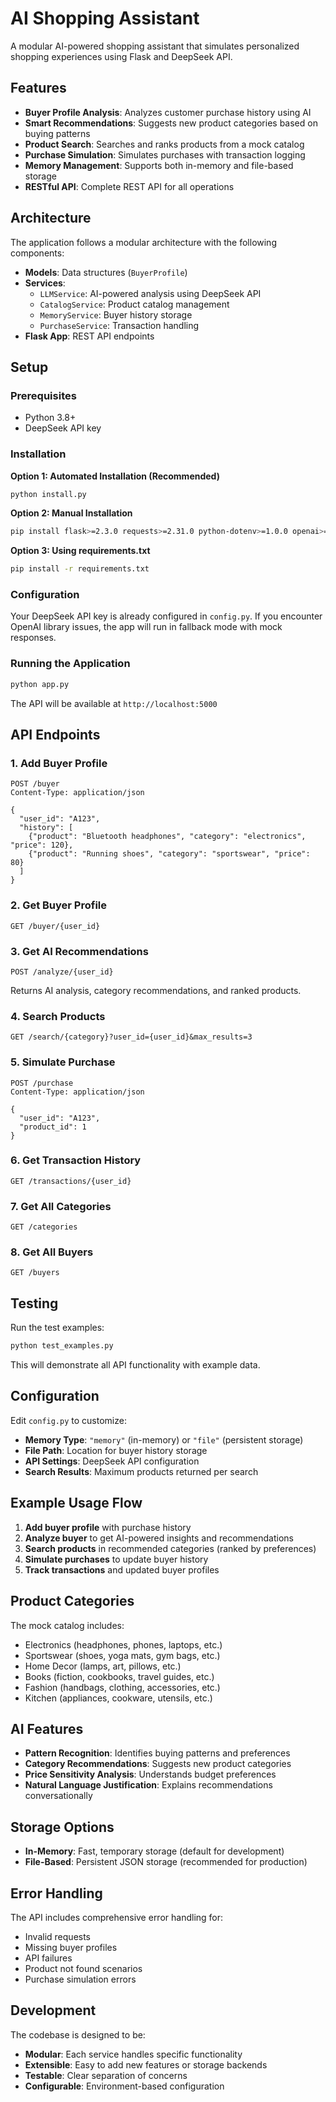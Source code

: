 # AI Shopping Assistant

A modular AI-powered shopping assistant that simulates personalized shopping experiences using Flask and DeepSeek API.

## Features

- **Buyer Profile Analysis**: Analyzes customer purchase history using AI
- **Smart Recommendations**: Suggests new product categories based on buying patterns  
- **Product Search**: Searches and ranks products from a mock catalog
- **Purchase Simulation**: Simulates purchases with transaction logging
- **Memory Management**: Supports both in-memory and file-based storage
- **RESTful API**: Complete REST API for all operations

## Architecture

The application follows a modular architecture with the following components:

- **Models**: Data structures (`BuyerProfile`)
- **Services**: 
  - `LLMService`: AI-powered analysis using DeepSeek API
  - `CatalogService`: Product catalog management
  - `MemoryService`: Buyer history storage
  - `PurchaseService`: Transaction handling
- **Flask App**: REST API endpoints

## Setup

### Prerequisites

- Python 3.8+
- DeepSeek API key

### Installation

**Option 1: Automated Installation (Recommended)**
```bash
python install.py
```

**Option 2: Manual Installation**
```bash
pip install flask>=2.3.0 requests>=2.31.0 python-dotenv>=1.0.0 openai>=1.12.0
```

**Option 3: Using requirements.txt**
```bash
pip install -r requirements.txt
```

### Configuration
Your DeepSeek API key is already configured in `config.py`. If you encounter OpenAI library issues, the app will run in fallback mode with mock responses.

### Running the Application
```bash
python app.py
```

The API will be available at `http://localhost:5000`

## API Endpoints

### 1. Add Buyer Profile
```http
POST /buyer
Content-Type: application/json

{
  "user_id": "A123",
  "history": [
    {"product": "Bluetooth headphones", "category": "electronics", "price": 120},
    {"product": "Running shoes", "category": "sportswear", "price": 80}
  ]
}
```

### 2. Get Buyer Profile
```http
GET /buyer/{user_id}
```

### 3. Get AI Recommendations
```http
POST /analyze/{user_id}
```
Returns AI analysis, category recommendations, and ranked products.

### 4. Search Products
```http
GET /search/{category}?user_id={user_id}&max_results=3
```

### 5. Simulate Purchase
```http
POST /purchase
Content-Type: application/json

{
  "user_id": "A123",
  "product_id": 1
}
```

### 6. Get Transaction History
```http
GET /transactions/{user_id}
```

### 7. Get All Categories
```http
GET /categories
```

### 8. Get All Buyers
```http
GET /buyers
```

## Testing

Run the test examples:
```bash
python test_examples.py
```

This will demonstrate all API functionality with example data.

## Configuration

Edit `config.py` to customize:

- **Memory Type**: `"memory"` (in-memory) or `"file"` (persistent storage)
- **File Path**: Location for buyer history storage
- **API Settings**: DeepSeek API configuration
- **Search Results**: Maximum products returned per search

## Example Usage Flow

1. **Add buyer profile** with purchase history
2. **Analyze buyer** to get AI-powered insights and recommendations
3. **Search products** in recommended categories (ranked by preferences)
4. **Simulate purchases** to update buyer history
5. **Track transactions** and updated buyer profiles

## Product Categories

The mock catalog includes:
- Electronics (headphones, phones, laptops, etc.)
- Sportswear (shoes, yoga mats, gym bags, etc.)
- Home Decor (lamps, art, pillows, etc.)
- Books (fiction, cookbooks, travel guides, etc.)
- Fashion (handbags, clothing, accessories, etc.)
- Kitchen (appliances, cookware, utensils, etc.)

## AI Features

- **Pattern Recognition**: Identifies buying patterns and preferences
- **Category Recommendations**: Suggests new product categories
- **Price Sensitivity Analysis**: Understands budget preferences
- **Natural Language Justification**: Explains recommendations conversationally

## Storage Options

- **In-Memory**: Fast, temporary storage (default for development)
- **File-Based**: Persistent JSON storage (recommended for production)

## Error Handling

The API includes comprehensive error handling for:
- Invalid requests
- Missing buyer profiles
- API failures
- Product not found scenarios
- Purchase simulation errors

## Development

The codebase is designed to be:
- **Modular**: Each service handles specific functionality
- **Extensible**: Easy to add new features or storage backends
- **Testable**: Clear separation of concerns
- **Configurable**: Environment-based configuration
